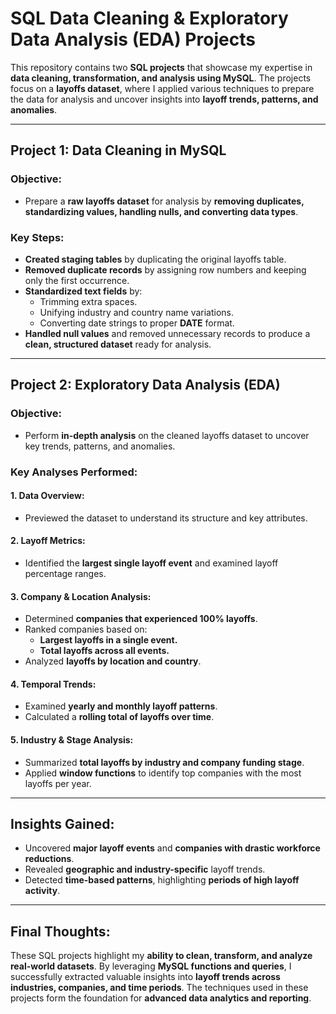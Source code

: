 # **SQL Data Cleaning & Exploratory Data Analysis (EDA) Projects**  

This repository contains two **SQL projects** that showcase my expertise in **data cleaning, transformation, and analysis using MySQL**. The projects focus on a **layoffs dataset**, where I applied various techniques to prepare the data for analysis and uncover insights into **layoff trends, patterns, and anomalies**.  

---

## **Project 1: Data Cleaning in MySQL**  

### **Objective:**  
- Prepare a **raw layoffs dataset** for analysis by **removing duplicates, standardizing values, handling nulls, and converting data types**.  

### **Key Steps:**  
- **Created staging tables** by duplicating the original layoffs table.  
- **Removed duplicate records** by assigning row numbers and keeping only the first occurrence.  
- **Standardized text fields** by:  
  - Trimming extra spaces.  
  - Unifying industry and country name variations.  
  - Converting date strings to proper **DATE** format.  
- **Handled null values** and removed unnecessary records to produce a **clean, structured dataset** ready for analysis.  

---

## **Project 2: Exploratory Data Analysis (EDA)**  

### **Objective:**  
- Perform **in-depth analysis** on the cleaned layoffs dataset to uncover key trends, patterns, and anomalies.  

### **Key Analyses Performed:**  

#### **1. Data Overview:**  
- Previewed the dataset to understand its structure and key attributes.  

#### **2. Layoff Metrics:**  
- Identified the **largest single layoff event** and examined layoff percentage ranges.  

#### **3. Company & Location Analysis:**  
- Determined **companies that experienced 100% layoffs**.  
- Ranked companies based on:  
  - **Largest layoffs in a single event.**  
  - **Total layoffs across all events.**  
- Analyzed **layoffs by location and country**.  

#### **4. Temporal Trends:**  
- Examined **yearly and monthly layoff patterns**.  
- Calculated a **rolling total of layoffs over time**.  

#### **5. Industry & Stage Analysis:**  
- Summarized **total layoffs by industry and company funding stage**.  
- Applied **window functions** to identify top companies with the most layoffs per year.  

---

## **Insights Gained:**  
- Uncovered **major layoff events** and **companies with drastic workforce reductions**.  
- Revealed **geographic and industry-specific** layoff trends.  
- Detected **time-based patterns**, highlighting **periods of high layoff activity**.  

---

## **Final Thoughts:**  
These SQL projects highlight my **ability to clean, transform, and analyze real-world datasets**. By leveraging **MySQL functions and queries**, I successfully extracted valuable insights into **layoff trends across industries, companies, and time periods**. The techniques used in these projects form the foundation for **advanced data analytics and reporting**.  


